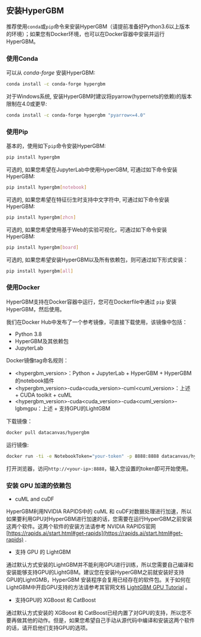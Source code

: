 ## 安装HyperGBM
推荐使用`conda`或`pip`命令来安装HyperGBM（请提前准备好Python3.6以上版本的环境）；如果您有Docker环境，也可以在Docker容器中安装并运行HyperGBM。

### 使用Conda

可以从 *conda-forge* 安装HyperGBM:

```bash
conda install -c conda-forge hypergbm
```

对于Windows系统, 安装HyperGBM时建议将pyarrow(hypernets的依赖)的版本限制在4.0或更早:

```bash
conda install -c conda-forge hypergbm "pyarrow<=4.0"
```

### 使用Pip

基本的，使用如下`pip`命令安装HyperGBM:
```bash
pip install hypergbm
```

可选的, 如果您希望在JupyterLab中使用HyperGBM, 可通过如下命令安装HyperGBM:
```bash
pip install hypergbm[notebook]
```
可选的, 如果您希望在特征衍生时支持中文字符中, 可通过如下命令安装HyperGBM:
```bash
pip install hypergbm[zhcn]
```

可选的, 如果您希望使用基于Web的实验可视化，可通过如下命令安装HyperGBM:
```bash
pip install hypergbm[board]
```

可选的, 如果您希望安装HyperGBM以及所有依赖包，则可通过如下形式安装：

```bash
pip install hypergbm[all]
```


### 使用Docker

HyperGBM支持在Docker容器中运行，您可在Dockerfile中通过 `pip` 安装HyperGBM，然后使用。

我们在Docker Hub中发布了一个参考镜像，可直接下载使用，该镜像中包括：

* Python 3.8
* HyperGBM及其依赖包
* JupyterLab


Docker镜像tag命名规则：

* <hypergbm_version>：Python + JupyterLab + HyperGBM + HyperGBM的notebook插件
* <hypergbm_version>-cuda<cuda_version>-cuml<cuml_version>：上述 + CUDA toolkit + cuML
* <hypergbm_version>-cuda<cuda_version>-cuda<cuml_version>-lgbmgpu：上述 + 支持GPU的LightGBM


下载镜像：
```bash
docker pull datacanvas/hypergbm
```

运行镜像:

```bash
docker run -ti -e NotebookToken="your-token" -p 8888:8888 datacanvas/hypergbm
```

打开浏览器，访问`http://<your-ip>:8888`，输入您设置的token即可开始使用。


### 安装 GPU 加速的依赖包

* cuML and cuDF

HyperGBM利用NVIDIA RAPIDS中的 cuML 和 cuDF对数据处理进行加速，所以如果要利用GPU对HyperGBM进行加速的话，您需要在运行HyperGBM之前安装这两个软件。这两个软件的安装方法请参考 NVIDIA RAPIDS官网 [https://rapids.ai/start.html#get-rapids](https://rapids.ai/start.html#get-rapids) .

* 支持 GPU 的 LightGBM 

通过默认方式安装的LightGBM并不能利用GPU进行训练，所以您需要自己编译和安装能够支持GPU的LightGBM。建议您在安装HyperGBM之前就安装好支持GPU的LightGMB，HyperGBM 安装程序会复用已经存在的软件包。关于如何在LightGBM中开启GPU支持的方法请参考其官网文档 [LightGBM GPU Tutorial](https://lightgbm.readthedocs.io/en/latest/GPU-Tutorial.html) 。

* 支持GPU的 XGBoost 和 CatBoost

通过默认方式安装的 XGBoost 和 CatBoost已经内置了对GPU的支持，所以您不要再做其他的动作。但是，如果您希望自己手动从源代码中编译和安装这两个软件的话，请开启他们支持GPU的选项。
